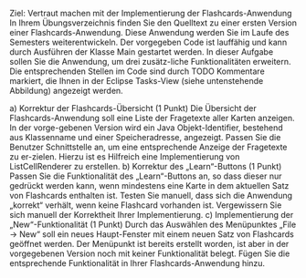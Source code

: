 
Ziel: Vertraut machen mit der Implementierung der Flashcards-Anwendung
In Ihrem Übungsverzeichnis finden Sie den Quelltext zu einer ersten Version einer Flashcards-Anwendung. Diese Anwendung werden Sie im Laufe des Semesters weiterentwickeln. Der vorgegeben Code ist lauffähig und kann durch Ausführen der Klasse Main gestartet werden. In dieser Aufgabe sollen Sie die Anwendung, um drei zusätz-liche Funktionalitäten erweitern. Die entsprechenden Stellen im Code sind durch TODO Kommentare markiert, die Ihnen in der Eclipse Tasks-View (siehe untenstehende Abbildung) angezeigt werden.

a) Korrektur der Flashcards-Übersicht (1 Punkt)
Die Übersicht der Flashcards-Anwendung soll eine Liste der Fragetexte aller Karten anzeigen. In der vorge-gebenen Version wird ein Java Objekt-Identifier, bestehend aus Klassenname und einer Speicheradresse, angezeigt. Passen Sie die Benutzer Schnittstelle an, um eine entsprechende Anzeige der Fragetexte zu er-zielen. Hierzu ist es Hilfreich eine Implementierung von ListCellRenderer zu erstellen.
b) Korrektur des „Learn“-Buttons (1 Punkt)
Passen Sie die Funktionalität des „Learn“-Buttons an, so dass dieser nur gedrückt werden kann, wenn mindestens eine Karte in dem aktuellen Satz von Flashcards enthalten ist. Testen Sie manuell, dass sich die Anwendung „korrekt“ verhält, wenn keine Flashcard vorhanden ist. Vergewissern Sie sich manuell der Korrektheit Ihrer Implementierung.
c) Implementierung der „New“-Funktionalität (1 Punkt)
Durch das Auswählen des Menüpunktes „File → New“ soll ein neues Haupt-Fenster mit einem neuen Satz von Flashcards geöffnet werden. Der Menüpunkt ist bereits erstellt worden, ist aber in der vorgegebenen Version noch mit keiner Funktionalität belegt. Fügen Sie die entsprechende Funktionalität in Ihrer Flashcards-Anwendung hinzu.